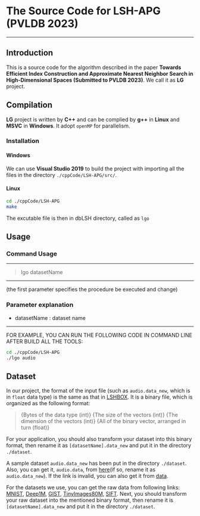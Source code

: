 # The Source Code for LSH-APG (PVLDB 2023)
-----------------------------------------------------------------------------------------------------------------
## Introduction
This is a source code for the algorithm described in the paper **Towards Efficient Index Construction and Approximate Nearest Neighbor Search in High-Dimensional Spaces (Submitted to PVLDB 2023)**. We call it as **LG** project.

## Compilation

**LG** project is written by **C++** and can be complied by **g++** in **Linux** and **MSVC** in **Windows**. It adopt `openMP` for parallelism.


### Installation
#### Windows
We can use **Visual Studio 2019** to build the project with importing all the files in the directory `./cppCode/LSH-APG/src/`.

#### Linux
```bash
cd ./cppCode/LSH-APG
make
```
The excutable file is then in dbLSH directory, called as `lgo`

## Usage

### Command Usage

-------------------------------------------------------------------
> lgo datasetName
-------------------------------------------------------------------
(the first parameter specifies the procedure be executed and change)

### Parameter explanation

- datasetName  : dataset name
-------------------------------------------------------------------

FOR EXAMPLE, YOU CAN RUN THE FOLLOWING CODE IN COMMAND LINE AFTER BUILD ALL THE TOOLS:

```bash
cd ./cppCode/LSH-APG
./lgo audio
```

## Dataset

In our project, the format of the input file (such as `audio.data_new`, which is in `float` data type) is the same as that in [LSHBOX](https://github.com/RSIA-LIESMARS-WHU/LSHBOX). It is a binary file, which is organized as the following format:

>{Bytes of the data type (int)} {The size of the vectors (int)} {The dimension of the vectors (int)} {All of the binary vector, arranged in turn (float)}


For your application, you should also transform your dataset into this binary format, then rename it as `[datasetName].data_new` and put it in the directory `./dataset`.

A sample dataset `audio.data_new` has been put in the directory `./dataset`.
Also, you can get it, `audio.data`, from [here](http://www.cs.princeton.edu/cass/audio.tar.gz)(if so, rename it as `audio.data_new`). If the link is invalid, you can also get it from [data](https://github.com/RSIA-LIESMARS-WHU/LSHBOX-sample-data).

For the datasets we use, you can get the raw data from following links: [MNIST](http://yann.lecun.com/exdb/mnist/index.html), [Deep1M](https://www.cse.cuhk.edu.hk/systems/hash/gqr/dataset/deep1M.tar.gz), [GIST](http://corpus-texmex.irisa.fr/), [TinyImages80M](https://hyper.ai/tracker/download?torrent=6552), [SIFT](http://corpus-texmex.irisa.fr/). Next, you should transform your raw dataset into the mentioned binary format, then rename it is `[datasetName].data_new` and put it in the directory `./dataset`.
